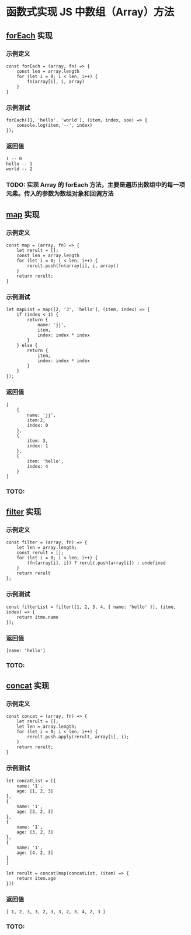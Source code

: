 # 函数式实现 JS 中数组（Array）方法

## [forEach](./array.js) 实现

### 示例定义

```
const forEach = (array, fn) => {
    const len = array.length
    for (let i = 0; i < len; i++) {
        fn(array[i], i, array)
    }
}
```

### 示例测试

```
forEach([1, 'hello', 'world'], (item, index, soe) => {
    console.log(item,'--', index)
});
```

### 返回值

```
1 -- 0
hello -- 1
world -- 2
```

### TODO: 实现 Array 的 forEach 方法，主要是遍历出数组中的每一项元素。传入的参数为数组对象和回调方法

## [map](./array.js) 实现

### 示例定义

```
const map = (array, fn) => {
    let rerult = [];
    const len = array.length
    for (let i = 0; i < len; i++) {
        rerult.push(fn(array[i], i, array))
    }
    return rerult;
}
```

### 示例测试

```
let mapList = map([2, '3', 'hello'], (item, index) => {
    if (index < 1) {
        return {
            name: 'jj',
            item,
            index: index * index
        }
    } else {
        return {
            item,
            index: index * index
        }
    }
});
```

### 返回值

```
[
    {
        name: 'jj',
        item:2,
        index: 0
    },
    {
        item: 3,
        index: 1
    },
    {
        item: 'hello',
        index: 4
    }
]
```

### TOTO:

## [filter](./array.js) 实现

### 示例定义

```
const filter = (array, fn) => {
    let len = array.length;
    const rerult = [];
    for (let i = 0; i < len; i++) {
        (fn(array[i], i)) ? rerult.push(array[i]) : undefined
    }
    return rerult
};
```

### 示例测试

```
const filterList = filter([1, 2, 3, 4, { name: 'hello' }], (itme, index) => {
    return itme.name
});
```

### 返回值

```
[name: 'hello']
```

### TOTO:

## [concat](./array.js) 实现

### 示例定义

```
const concat = (array, fn) => {
    let rerult = [];
    let len = array.length;
    for (let i = 0; i < len; i++) {
        rerult.push.apply(rerult, array[i], i);
    }
    return rerult;
}
```

### 示例测试

```
let concatList = [{
    name: '1',
    age: [1, 2, 3]
},
{
    name: '1',
    age: [3, 2, 3]
},
{
    name: '1',
    age: [3, 2, 3]
},
{
    name: '1',
    age: [4, 2, 3]
}
]

let rerult = concat(map(concatList, (item) => {
    return item.age
}))
```

### 返回值

```
[ 1, 2, 3, 3, 2, 3, 3, 2, 3, 4, 2, 3 ]
```

### TOTO:
